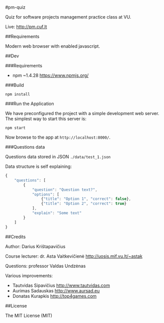 #pm-quiz

Quiz for software projects management practice class at VU.

Live: http://pm.cuf.lt

##Requirements

Modern web browser with enabled javascript.

##Dev

###Requirements

* npm ~1.4.28 https://www.npmjs.org/

###Build

```npm install```

###Run the Application

We have preconfigured the project with a simple development web server.  The simplest way to start
this server is:

```
npm start
```

Now browse to the app at `http://localhost:8000/`.

###Questions data

Questions data stored in JSON ```./data/test_1.json```

Data structure is self explaining:

```javascript
{
    "questions": [
        {
            "question": "Question text?",
            "options": [
                {"title": "Option 1", "correct": false},
                {"title": "Option 2", "correct": true}
            ],
            "explain": "Some text"
        }
    ]
}
```

##Credits

Author: Darius Krištapavičius

Course lecturer: dr. Asta Vaitkevičienė http://uosis.mif.vu.lt/~astak

Questions: professor Valdas Undzėnas

Various improvements:
* Tautvidas Sipavičius http://www.tautvidas.com
* Aurimas Sadauskas http://www.aursad.eu
* Donatas Kurapkis http://top4games.com

##License

The MIT License (MIT)
